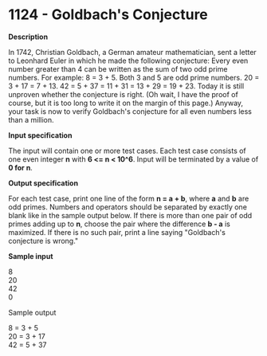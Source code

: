 # 1124 - Goldbach's Conjecture

**Description**

In 1742, Christian Goldbach, a German amateur mathematician, sent a letter to Leonhard Euler in which he made the following conjecture: Every even number greater than 4 can be written as the sum of two odd prime numbers. For example: 8 = 3 + 5. Both 3 and 5 are odd prime numbers. 20 = 3 + 17 = 7 + 13. 42 = 5 + 37 = 11 + 31 = 13 + 29 = 19 + 23. Today it is still unproven whether the conjecture is right. (Oh wait, I have the proof of course, but it is too long to write it on the margin of this page.) Anyway, your task is now to verify Goldbach's conjecture for all even numbers less than a million.

**Input specification**

The input will contain one or more test cases. Each test case consists of one even integer **n** with **6 <= n < 10^6**. Input will be terminated by a value of **0 for n**.

**Output specification**

For each test case, print one line of the form **n = a + b**, where **a** and **b** are odd primes. Numbers and operators should be separated by exactly one blank like in the sample output below. If there is more than one pair of odd primes adding up to **n**, choose the pair where the difference **b - a** is maximized. If there is no such pair, print a line saying "Goldbach's conjecture is wrong."

**Sample input**
<br/>

8<br/>
20<br/>
42<br/>
0<br/>

Sample output
<br/>

8 = 3 + 5<br/>
20 = 3 + 17<br/>
42 = 5 + 37<br/>